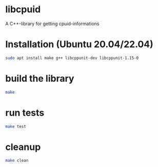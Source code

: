 libcpuid
========

A C++-library for getting cpuid-informations

# Installation (Ubuntu 20.04/22.04)
```bash
sudo apt install make g++ libcppunit-dev libcppunit-1.15-0
```

# build the library
```bash
make
```

# run tests
```bash
make test
```

# cleanup
```bash
make clean
```